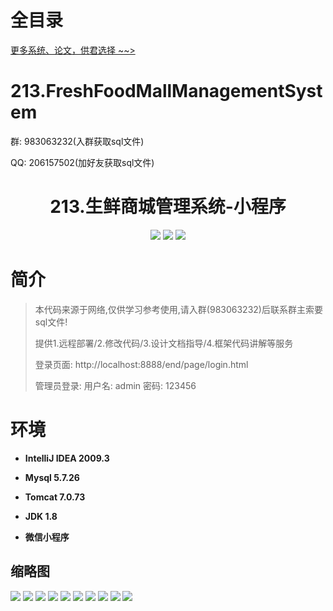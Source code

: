 # 全目录

[更多系统、论文，供君选择 ~~>](https://www.yuque.com/wisebit/blog)

# 213.FreshFoodMallManagementSystem

<p>群: 983063232(入群获取sql文件)</p>
<p>QQ: 206157502(加好友获取sql文件)</p>

<p><h1 align="center">213.生鲜商城管理系统-小程序</h1></p>


<p align="center">
	<img src="https://img.shields.io/badge/jdk-1.8-orange.svg"/>
    <img src="https://img.shields.io/badge/springboot-5.x-lightgrey.svg"/>
    <img src="https://img.shields.io/badge/微信小程序-3.x-blue.svg"/>
</p>

# 简介


> 本代码来源于网络,仅供学习参考使用,请入群(983063232)后联系群主索要sql文件!
>
> 提供1.远程部署/2.修改代码/3.设计文档指导/4.框架代码讲解等服务
>
>
> 登录页面: http://localhost:8888/end/page/login.html
> 
> 管理员登录: 用户名: admin  密码: 123456
> 



# 环境

- <b>IntelliJ IDEA 2009.3</b>

- <b>Mysql 5.7.26</b>

- <b>Tomcat 7.0.73</b>

- <b>JDK 1.8</b>

- <b>微信小程序 </b>




## 缩略图

![](https://bitwise.oss-cn-heyuan.aliyuncs.com/2024/9/10/0f4f0f1c-8d45-4171-95f6-c53d01aa347f.png)
![](https://bitwise.oss-cn-heyuan.aliyuncs.com/2024/9/10/9037a2b6-f587-477e-88fc-ea70dbbbcfd5.png)
![](https://bitwise.oss-cn-heyuan.aliyuncs.com/2024/9/10/40610979-6e34-42d8-966b-8e0edc49ae17.png)
![](https://bitwise.oss-cn-heyuan.aliyuncs.com/2024/9/10/ed486ef3-941a-48b3-8aa4-3b8c64f308be.png)
![](https://bitwise.oss-cn-heyuan.aliyuncs.com/2024/9/10/e19361be-a255-4430-9fc5-fc6b24f69cc8.png)
![](https://bitwise.oss-cn-heyuan.aliyuncs.com/2024/9/10/c180ee4a-90f0-4a16-bc6f-bea400bb3bb8.png)
![](https://bitwise.oss-cn-heyuan.aliyuncs.com/2024/9/10/e6eec96d-95c2-49dd-a39f-a1bfec4f0d6c.png)
![](https://bitwise.oss-cn-heyuan.aliyuncs.com/2024/9/10/83e4b3d7-a5b2-4791-bf4e-4b5112567346.png)
![](https://bitwise.oss-cn-heyuan.aliyuncs.com/2024/9/10/a17ea7ab-0124-4253-b4b0-8f0e6e568895.png)
![](https://bitwise.oss-cn-heyuan.aliyuncs.com/2024/9/10/43c05284-0eec-447f-8e4b-16ecf80712cc.png)


